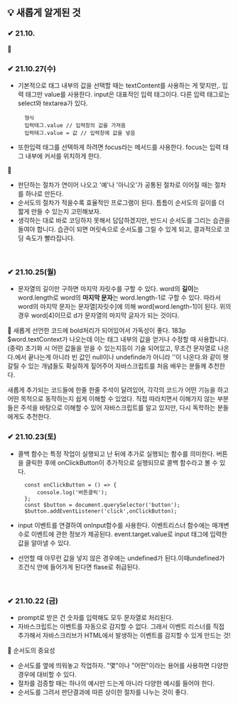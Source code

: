 ## 💡 새롭게 알게된 것


### ✔ 21.10.

💭 
<br>



### ✔ 21.10.27(수)
- 기본적으로 태그 내부의 값을 선택할 때는 textContent를 사용하는 게 맞지만,. 입력 태그만 value를 사용한다. input은 대표적인 입력 태그이다. 다른 입력 태그로는 select와 textarea가 있다.

        형식
        입력태그.value // 입력창의 값을 가져옴
        입력태그.value = 값 // 입력창에 값을 넣음
- 또한입력 태그를 선택하게 하려면 focus라는 메서드를 사용한다. focus는 입력 태그 내부에 커서를 위치하게 한다.

💭 
- 판단하는 절차가 연이어 나오고 '예'나 '아니오'가 공통된 절차로 이어질 때는 절차를 하나로 만든다. 
- 순서도의 절차가 적을수록 효율적인 프로그램이 된다. 틈틈이 순서도의 길이를 더 짧게 만들 수 있는지 고민해보자.
- 생각하는 대로 바로 코딩하지 못해서 답답하겠지만, 반드시 순서도를 그리는 습관을 들여야 합니다. 습관이 되면 머릿속으로 순서도를 그릴 수 있게 되고, 결과적으로 코딩 속도가 빨라집니다.

<br>

### ✔ 21.10.25(월)
- 문자열의 길이만 구하면 마지막 자릿수를 구할 수 있다.
word의 **길이**는 word.length로 word의 **마지막 문자**는 word.length-1로 구할 수 있다. 따라서  word의 마지막 문자는 문자열[자릿수]에 의해 word[word.length-1]이 된다. 위의 경우 word[4]이므로 d가 문자열의 마지막 글자가 되는 것이다.

💭 새롭게 선언한 코드에 bold처리가 되어있어서 가독성이 좋다.
183p $word.textContext가 나오는데 이는 태그 내부의 값을 얻거나 수정할 때 사용합니다. (중략) 초기화 시 어떤 값들을 얻을 수 있는지등이 기술 되어있고,
무조건 문자열로 나온다.에서 끝나는게 아니라 빈 값인 null이나 undefinde가 아니라 ''이 나온다.와 같이 헷갈릴 수 있는 개념들도 확실하게 짚어주어 자바스크립트를 처음 배우는 분들께 추천한다.

새롭게 추가되는 코드들에 한줄 한줄 주석이 달려있어, 각각의 코드가 어떤 기능을 하고 어떤 목적으로 동작하는지 쉽게 이해할 수 있었다. 직접 따라치면서 이해가지 않는 부분들은 주석을 바탕으로 이해할 수 있어 자바스크립트를 알고 있지만, 다시 독학하는 분들에게도 추천한다.
<br>


### ✔ 21.10.23(토)
- 콜백 함수는 특정 작업이 실행되고 난 뒤에 추가로 실행되는 함수를 의미한다.
버튼을 클릭한 후에 onClickButton이 추가적으로 실행되므로 콜백 함수라고 볼 수 있다.

        const onClickButton = () => {
            console.log('버튼클릭');
        };
        const $button = document.querySelector('button');
        $button.addEventListener('click',onClickButton);

- input 이벤트를 연결하여 onInput함수를 사용한다. 이벤트리스너 함수에는 매개변수로 이벤트에 관한 정보가 제공된다. event.target.value로 input 태그에 입력한 값을 알아낼 수 있다. 

- 선언할 때 아무런 값을 넣지 않은 경우에는 undefined가 된다.이때undefined가 조건식 안에 들어가게 된다면 flase로 취급된다.
<br>



### ✔ 21.10.22 (금)
- prompt로 받은 건 숫자를 입력해도 모두 문자열로 처리된다.
- 자바스크립트는 이벤트를 자동으로 감지할 수 없다.
    그래서 이벤트 리스너를 직접 추가해서 자바스크리브가 HTML에서 발생하는 이벤트를 감지할 수 있게 만드는 것!

💭 순서도의 중요성    
- 순서도를 옆에 띄워놓고 작업하자. "몇"이나 "어떤"이라는 용어를 사용하면 다양한 경우에 대비할 수 있다.
- 절차를 검증할 때는 하나의 예시만 드는게 아니라 다양한 예시를 들어야 한다.
- 순서도를 그려서 판단결과에 따른 상이한 절차를 나누는 것이 좋다.
